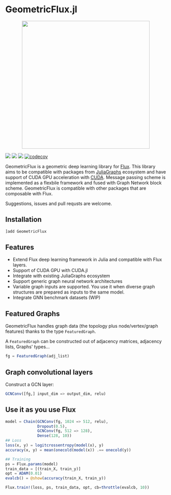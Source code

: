 # GeometricFlux.jl

<p align="center">
<img width="400px" src="https://github.com/FluxML/GeometricFlux.jl/raw/master/logos/logo.png"/>
</p>

[![](https://img.shields.io/badge/docs-stable-blue.svg)](https://fluxml.ai/GeometricFlux.jl/stable)
[![](https://img.shields.io/badge/docs-dev-blue.svg)](https://fluxml.ai/GeometricFlux.jl/dev)
![](https://github.com/FluxML/GeometricFlux.jl/actions/workflows/ci.yml/badge.svg)
[![codecov](https://codecov.io/gh/FluxML/GeometricFlux.jl/branch/master/graph/badge.svg)](https://codecov.io/gh/FluxML/GeometricFlux.jl)

GeometricFlux is a geometric deep learning library for [Flux](https://github.com/FluxML/Flux.jl). This library aims to be compatible with packages from [JuliaGraphs](https://github.com/JuliaGraphs) ecosystem and have support of CUDA GPU acceleration with [CUDA](https://github.com/JuliaGPU/CUDA.jl). Message passing scheme is implemented as a flexbile framework and fused with Graph Network block scheme. GeometricFlux is compatible with other packages that are composable with Flux.

Suggestions, issues and pull requsts are welcome.

## Installation

```julia
]add GeometricFlux
```

## Features

* Extend Flux deep learning framework in Julia and compatible with Flux layers.
* Support of CUDA GPU with CUDA.jl
* Integrate with existing JuliaGraphs ecosystem
* Support generic graph neural network architectures
* Variable graph inputs are supported. You use it when diverse graph structures are prepared as inputs to the same model.
* Integrate GNN benchmark datasets (WIP)

## Featured Graphs

GeometricFlux handles graph data (the topology plus node/vertex/graph features)
thanks to the type `FeaturedGraph`.

A `FeaturedGraph` can be constructed out of 
adjacency matrices, adjacency lists, Graphs' types...

```julia
fg = FeaturedGraph(adj_list)   
```
## Graph convolutional layers

Construct a GCN layer:

```julia
GCNConv([fg,] input_dim => output_dim, relu)
```

## Use it as you use Flux

```julia
model = Chain(GCNConv(fg, 1024 => 512, relu),
              Dropout(0.5),
              GCNConv(fg, 512 => 128),
              Dense(128, 10))
## Loss
loss(x, y) = logitcrossentropy(model(x), y)
accuracy(x, y) = mean(onecold(model(x)) .== onecold(y))

## Training
ps = Flux.params(model)
train_data = [(train_X, train_y)]
opt = ADAM(0.01)
evalcb() = @show(accuracy(train_X, train_y))

Flux.train!(loss, ps, train_data, opt, cb=throttle(evalcb, 10))
```
